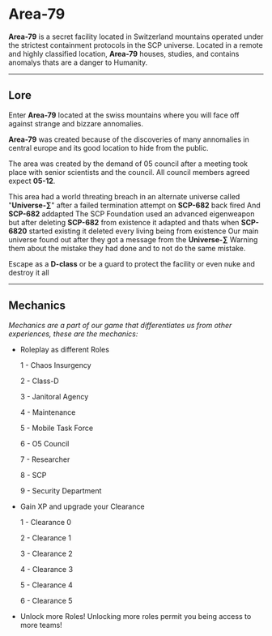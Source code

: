 # Area-79 
**Area-79** is a secret facility located in Switzerland mountains operated under the strictest containment protocols in the SCP universe. Located in a remote and highly classified location, **Area-79** houses, studies, and contains anomalys thats are a danger to Humanity.

---

## Lore 
Enter **Area-79** located at the swiss mountains where you will face off against strange and bizzare annomalies.
 
**Area-79** was created because of the discoveries of many annomalies in central europe and its good location to hide from the public.

The area was created by the demand of 05 council after a meeting took place with senior scientists and the council.
All council members agreed expect 
**05-12**.

This area had a world threating breach in an alternate universe called
"**Universe-∑**" after a failed termination attempt on **SCP-682** back fired
And **SCP-682** addapted
The SCP Foundation used an advanced eigenweapon but after deleting **SCP-682** from existence it adapted and thats when **SCP-6820** started existing it deleted every living being from existence
Our main universe found out after they got a message from the **Universe-∑**
Warning them about the mistake they had done and to not do the same mistake.

Escape as a **D-class** or be a guard to protect the facility or even nuke and destroy it all

---

## Mechanics
 *Mechanics are a part of our game that differentiates us from other experiences, these are the mechanics:*
   - Roleplay as different Roles
     
      1 - Chaos Insurgency
     
      2 - Class-D
     
      3 - Janitoral Agency
     
      4 - Maintenance
     
      5 - Mobile Task Force
     
      6 - O5 Council
     
      7 - Researcher
     
      8 - SCP
     
      9 - Security Department
     
   - Gain XP and upgrade your Clearance
     
     1 - Clearance 0
     
     2 - Clearance 1
     
     3 - Clearance 2
     
     4 - Clearance 3
     
     5 - Clearance 4
     
     6 - Clearance 5
   - Unlock more Roles!
     Unlocking more roles permit you
     being access to more teams!
